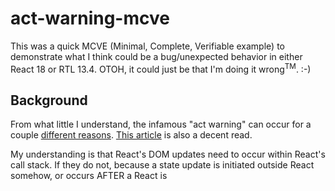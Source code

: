 # act-warning-mcve

This was a quick MCVE (Minimal, Complete, Verifiable example) to demonstrate what I think could be a bug/unexpected behavior in either React 18 or RTL 13.4.  OTOH, it could just be that I'm doing it wrong<sup>TM</sup>. :-)

## Background

From what little I understand, the infamous "act warning" can occur for a couple [different reasons]().  [This article]() is also a decent read.  

My understanding is that React's DOM updates need to occur within React's call stack.  If they do not, because a state update is initiated outside React somehow, or occurs AFTER a React is 